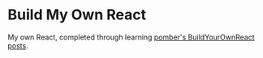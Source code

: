 # Build My Own React

My own React, completed through learning [pomber's BuildYourOwnReact posts](https://pomb.us/build-your-own-react/).
